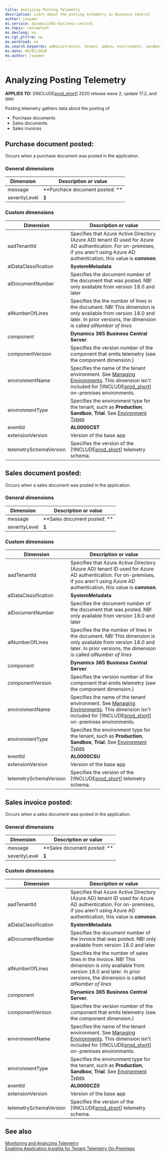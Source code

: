 ```yaml
---
title: Analyzing Posting Telemetry 
description: Learn about the posting telemetry in Business Central  
author: jswymer
ms.service: dynamics365-business-central
ms.topic: conceptual
ms.devlang: na
ms.tgt_pltfrm: na
ms.workload: na
ms.search.keywords: administration, tenant, admin, environment, sandbox, telemetry
ms.date: 04/01/2020
ms.author: jswymer
---
```


# Analyzing Posting Telemetry

**APPLIES TO:** [!INCLUDE[prod_short](../includes/prod_short.md)] 2020 release wave 2, update 17.2, and later

Posting telemetry gathers data about the posting of
- Purchase documents
- Sales documents
- Sales invoices


## Purchase document posted:  

Occurs when a purchase document was posted in the application.

### General dimensions

|Dimension|Description or value|
|---------|-----|
|message|**Purchace document posted: <document number> **|
|severityLevel|**1**|

### Custom dimensions

|Dimension|Description or value|
|---------|-----|
|aadTenantId|Specifies that Azure Active Directory (Azure AD) tenant ID used for Azure AD authentication. For on-premises, if you aren't using Azure AD authentication, this value is **common**. |
|alDataClassification|**SystemMetadata**|
|alDocumentNumber|Specifies the document number of the document that was posted. NB! only available from version 18.0 and later |
|alNumberOfLines|Specifies the the number of lines in the document. NB! This dimension is only available from version 18.0 and later. In prior versions, the dimension is called *alNumber of lines* |
|component|**Dynamics 365 Business Central Server**.|
|componentVersion|Specifies the version number of the component that emits telemetry (see the component dimension.)|
|environmentName|Specifies the name of the tenant environment. See [Managing Environments](tenant-admin-center-environments.md). This dimension isn't included for [!INCLUDE[prod_short](../includes/prod_short.md)] on-premises environments.|
|environmentType|Specifies the environment type for the tenant, such as **Production**, **Sandbox**, **Trial**. See [Environment Types](tenant-admin-center-environments.md#types-of-environments)|
|eventId|**AL0000CST**|
|extensionVersion|Version of the base app|
|telemetrySchemaVersion|Specifies the version of the [!INCLUDE[prod_short](../developer/includes/prod_short.md)] telemetry schema.|


## Sales document posted:  

Occurs when a sales document was posted in the application.

### General dimensions

|Dimension|Description or value|
|---------|-----|
|message|**Sales document posted: <document number> **|
|severityLevel|**1**|

### Custom dimensions

|Dimension|Description or value|
|---------|-----|
|aadTenantId|Specifies that Azure Active Directory (Azure AD) tenant ID used for Azure AD authentication. For on-premises, if you aren't using Azure AD authentication, this value is **common**. |
|alDataClassification|**SystemMetadata**|
|alDocumentNumber|Specifies the document number of the document that was posted. NB! only available from version 18.0 and later |
|alNumberOfLines|Specifies the the number of lines in the document. NB! This dimension is only available from version 18.0 and later. In prior versions, the dimension is called *alNumber of lines* |
|component|**Dynamics 365 Business Central Server**.|
|componentVersion|Specifies the version number of the component that emits telemetry (see the component dimension.)|
|environmentName|Specifies the name of the tenant environment. See [Managing Environments](tenant-admin-center-environments.md). This dimension isn't included for [!INCLUDE[prod_short](../includes/prod_short.md)] on-premises environments.|
|environmentType|Specifies the environment type for the tenant, such as **Production**, **Sandbox**, **Trial**. See [Environment Types](tenant-admin-center-environments.md#types-of-environments)|
|eventId|**AL0000CSU**|
|extensionVersion|Version of the base app|
|telemetrySchemaVersion|Specifies the version of the [!INCLUDE[prod_short](../developer/includes/prod_short.md)] telemetry schema.|


## Sales invoice posted:  

Occurs when a sales document was posted in the application.

### General dimensions

|Dimension|Description or value|
|---------|-----|
|message|**Sales document posted: <document number> **|
|severityLevel|**1**|

### Custom dimensions

|Dimension|Description or value|
|---------|-----|
|aadTenantId|Specifies that Azure Active Directory (Azure AD) tenant ID used for Azure AD authentication. For on-premises, if you aren't using Azure AD authentication, this value is **common**. |
|alDataClassification|**SystemMetadata**|
|alDocumentNumber|Specifies the document number of the invoice that was posted. NB! only available from version 18.0 and later |
|alNumberOfLines|Specifies the the number of sales lines in the invoice. NB! This dimension is only available from version 18.0 and later. In prior versions, the dimension is called *alNumber of lines* |
|component|**Dynamics 365 Business Central Server**.|
|componentVersion|Specifies the version number of the component that emits telemetry (see the component dimension.)|
|environmentName|Specifies the name of the tenant environment. See [Managing Environments](tenant-admin-center-environments.md). This dimension isn't included for [!INCLUDE[prod_short](../includes/prod_short.md)] on-premises environments.|
|environmentType|Specifies the environment type for the tenant, such as **Production**, **Sandbox**, **Trial**. See [Environment Types](tenant-admin-center-environments.md#types-of-environments)|
|eventId|**AL0000CZ0**|
|extensionVersion|Version of the base app|
|telemetrySchemaVersion|Specifies the version of the [!INCLUDE[prod_short](../developer/includes/prod_short.md)] telemetry schema.|


## See also

[Monitoring and Analyzing Telemetry](telemetry-overview.md)  
[Enabling Application Insights for Tenant Telemetry On-Premises](telemetry-enable-application-insights.md)  
